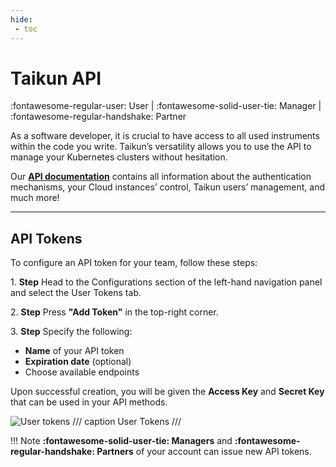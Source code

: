 ```yaml
---
hide:
 - toc
---
```


# **Taikun API**
:fontawesome-regular-user: User | :fontawesome-solid-user-tie: Manager | :fontawesome-regular-handshake: Partner

As a software developer, it is crucial to have access to all used instruments within the code you write. Taikun’s versatility allows you to use the API to manage your Kubernetes clusters without hesitation.

Our [**API documentation**](https://api.taikun.cloud/?_gl=1*pfsfl8*_gcl_au*MTE1MDQyODc1MS4xNzQwNTY2ODkx*_ga*MTM5MzIyNTUzNS4xNzQwMzkyMTAy*_ga_DSY6GPP30P*MTc0MjI5NzMzNC4yMi4xLjE3NDIyOTc2ODUuMC4wLjA.) contains all information about the authentication mechanisms, your Cloud instances’ control, Taikun users’ management, and much more!

---

## **API Tokens**

To configure an API token for your team, follow these steps:

1\. **Step**
Head to the Configurations section of the left-hand navigation panel and select the User Tokens tab.

2\. **Step**
Press **"Add Token"** in the top-right corner.

3\. **Step**
Specify the following:

- **Name** of your API token
- **Expiration date** (optional)
- Choose available endpoints

Upon successful creation, you will be given the **Access Key** and **Secret Key** that can be used in your API methods.

![User tokens](https://rgw.cloudpoint.tcpro.cz/swift/v1/KEY_0efe203c42c0402f9402a570302dc066/new-docs/advanced%20configuration/user%20tokens/user.tokens.webp)
/// caption
User Tokens
///

!!! Note
	**:fontawesome-solid-user-tie: Managers** and **:fontawesome-regular-handshake: Partners** of your account can issue new API tokens.
